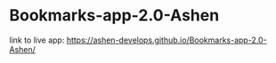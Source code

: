 # Bookmarks-app-2.0-Ashen

link to live app: https://ashen-develops.github.io/Bookmarks-app-2.0-Ashen/
